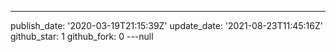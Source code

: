 ---
publish_date: '2020-03-19T21:15:39Z'
update_date: '2021-08-23T11:45:16Z'
github_star: 1
github_fork: 0
---null